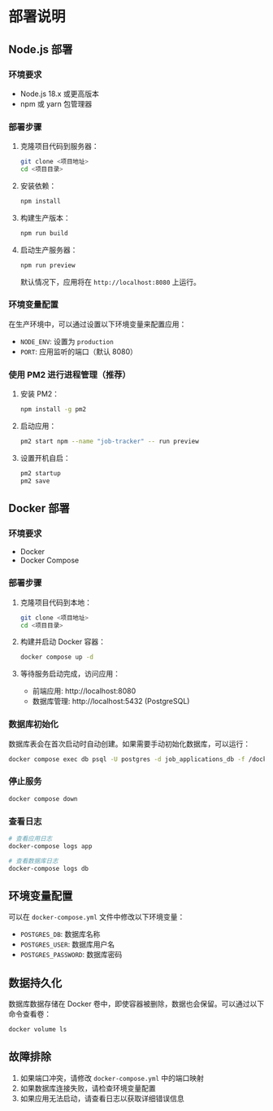# 部署说明

## Node.js 部署

### 环境要求

- Node.js 18.x 或更高版本
- npm 或 yarn 包管理器

### 部署步骤

1. 克隆项目代码到服务器：

   ```bash
   git clone <项目地址>
   cd <项目目录>
   ```

2. 安装依赖：

   ```bash
   npm install
   ```

3. 构建生产版本：

   ```bash
   npm run build
   ```

4. 启动生产服务器：

   ```bash
   npm run preview
   ```

   默认情况下，应用将在 `http://localhost:8080` 上运行。

### 环境变量配置

在生产环境中，可以通过设置以下环境变量来配置应用：

- `NODE_ENV`: 设置为 `production`
- `PORT`: 应用监听的端口（默认 8080）

### 使用 PM2 进行进程管理（推荐）

1. 安装 PM2：

   ```bash
   npm install -g pm2
   ```

2. 启动应用：

   ```bash
   pm2 start npm --name "job-tracker" -- run preview
   ```

3. 设置开机自启：

   ```bash
   pm2 startup
   pm2 save
   ```

## Docker 部署

### 环境要求

- Docker
- Docker Compose

### 部署步骤

1. 克隆项目代码到本地：

   ```bash
   git clone <项目地址>
   cd <项目目录>
   ```

2. 构建并启动 Docker 容器：

   ```bash
   docker compose up -d
   ```

3. 等待服务启动完成，访问应用：

   - 前端应用: http://localhost:8080
   - 数据库管理: http://localhost:5432 (PostgreSQL)

### 数据库初始化

数据库表会在首次启动时自动创建。如果需要手动初始化数据库，可以运行：

```bash
docker compose exec db psql -U postgres -d job_applications_db -f /docker-entrypoint-initdb.d/init-db.sh
```

### 停止服务

```bash
docker compose down
```

### 查看日志

```bash
# 查看应用日志
docker-compose logs app

# 查看数据库日志
docker-compose logs db
```

## 环境变量配置

可以在 `docker-compose.yml` 文件中修改以下环境变量：

- `POSTGRES_DB`: 数据库名称
- `POSTGRES_USER`: 数据库用户名
- `POSTGRES_PASSWORD`: 数据库密码

## 数据持久化

数据库数据存储在 Docker 卷中，即使容器被删除，数据也会保留。可以通过以下命令查看卷：

```bash
docker volume ls
```

## 故障排除

1. 如果端口冲突，请修改 `docker-compose.yml` 中的端口映射
2. 如果数据库连接失败，请检查环境变量配置
3. 如果应用无法启动，请查看日志以获取详细错误信息

